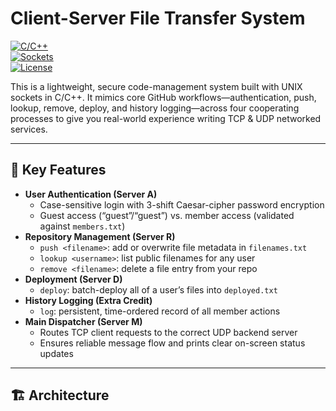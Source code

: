 # Client-Server File Transfer System

[![C/C++](https://img.shields.io/badge/Language-C%2FC%2B%2B-blue)](https://isocpp.org/)  
[![Sockets](https://img.shields.io/badge/Networking-UNIX%20Sockets-green)](http://www.beej.us/guide/bgnet/)  
[![License](https://img.shields.io/badge/License-MIT-yellow)](LICENSE)  

This is a lightweight, secure code-management system built with UNIX sockets in C/C++.  It mimics core GitHub workflows—authentication, push, lookup, remove, deploy, and history logging—across four cooperating processes to give you real-world experience writing TCP & UDP networked services.

---

## 🌟 Key Features

- **User Authentication (Server A)**  
  - Case-sensitive login with 3-shift Caesar-cipher password encryption  
  - Guest access (“guest”/“guest”) vs. member access (validated against `members.txt`)  
- **Repository Management (Server R)**  
  - `push <filename>`: add or overwrite file metadata in `filenames.txt`  
  - `lookup <username>`: list public filenames for any user  
  - `remove <filename>`: delete a file entry from your repo  
- **Deployment (Server D)**  
  - `deploy`: batch-deploy all of a user’s files into `deployed.txt`  
- **History Logging (Extra Credit)**  
  - `log`: persistent, time-ordered record of all member actions  
- **Main Dispatcher (Server M)**  
  - Routes TCP client requests to the correct UDP backend server  
  - Ensures reliable message flow and prints clear on-screen status updates

---

## 🏗 Architecture

